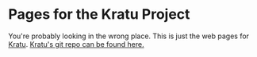Pages for the Kratu Project
=====
You're probably looking in the wrong place. This is just the web pages for [Kratu](http://google.github.com/kratu/).
[Kratu's git repo can be found here.](https://github.com/google/kratu/)
